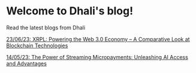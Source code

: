 # Welcome to Dhali's blog!

Read the latest blogs from Dhali

[23/06/23: XRPL: Powering the Web 3.0 Economy – A Comparative Look at Blockchain Technologies](xrpl_for_web3.md)

[14/05/23: The Power of Streaming Micropayments: Unleashing AI Access and Advantages](subscription_free_ai.md)